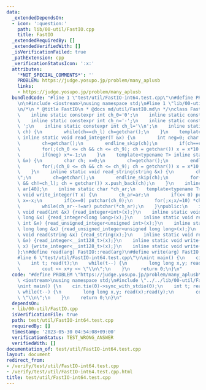 ```yaml
---
data:
  _extendedDependsOn:
  - icon: ':question:'
    path: lib/00-util/FastIO.cpp
    title: FastIO
  _extendedRequiredBy: []
  _extendedVerifiedWith: []
  _isVerificationFailed: true
  _pathExtension: cpp
  _verificationStatusIcon: ':x:'
  attributes:
    '*NOT_SPECIAL_COMMENTS*': ''
    PROBLEM: https://judge.yosupo.jp/problem/many_aplusb
    links:
    - https://judge.yosupo.jp/problem/many_aplusb
  bundledCode: "#line 1 \"test/util/FastIO-int64.test.cpp\"\n#define PROBLEM \"https://judge.yosupo.jp/problem/many_aplusb\"\
    \n\n#include <iostream>\nusing namespace std;\n#line 1 \"lib/00-util/FastIO.cpp\"\
    \n/*\n * @title FastIO\n * @docs md/util/FastIO.md\n */\nclass FastIO{\nprivate:\n\
    \    inline static constexpr int ch_0='0';\n    inline static constexpr int ch_9='9';\n\
    \    inline static constexpr int ch_n='-';\n    inline static constexpr int ch_s='\
    \ ';\n    inline static constexpr int ch_l='\\n';\n    inline static void endline_skip(char&\
    \ ch) {\n        while(ch==ch_l) ch=getchar();\n    }\n    template<typename T>\
    \ inline static void read_integer(T &x) {\n        int neg=0; char ch; x=0;\n\
    \        ch=getchar();\n        endline_skip(ch);\n        if(ch==ch_n) neg=1,ch=getchar();\n\
    \        for(;(ch_0 <= ch && ch <= ch_9); ch = getchar()) x = x*10 + (ch-ch_0);\n\
    \        if(neg) x*=-1;\n    }\n    template<typename T> inline static void read_unsigned_integer(T\
    \ &x) {\n        char ch; x=0;\n        ch=getchar();\n        endline_skip(ch);\n\
    \        for(;(ch_0 <= ch && ch <= ch_9); ch = getchar()) x = x*10 + (ch-ch_0);\n\
    \    }\n    inline static void read_string(string &x) {\n        char ch; x=\"\
    \";\n        ch=getchar();\n        endline_skip(ch);\n        for(;(ch != ch_s\
    \ && ch!=ch_l); ch = getchar()) x.push_back(ch);\n    }\n    inline static char\
    \ ar[40];\n    inline static char *ch_ar;\n    template<typename T> inline static\
    \ void write_integer(T x) {\n        ch_ar=ar;\n        if(x< 0) putchar(ch_n),\
    \ x=-x;\n        if(x==0) putchar(ch_0);\n        for(;x;x/=10) *ch_ar++=(ch_0+x%10);\n\
    \        while(ch_ar--!=ar) putchar(*ch_ar);\n    }\npublic:\n    inline static\
    \ void read(int &x) {read_integer<int>(x);}\n    inline static void read(long\
    \ long &x) {read_integer<long long>(x);}\n    inline static void read(unsigned\
    \ int &x) {read_unsigned_integer<unsigned int>(x);}\n    inline static void read(unsigned\
    \ long long &x) {read_unsigned_integer<unsigned long long>(x);}\n    inline static\
    \ void read(string &x) {read_string(x);}\n    inline static void read(__int128_t\
    \ &x) {read_integer<__int128_t>(x);}\n    inline static void write(__int128_t\
    \ x) {write_integer<__int128_t>(x);}\n    inline static void write(char x) {putchar(x);}\n\
    };\n#define read(arg) FastIO::read(arg)\n#define write(arg) FastIO::write(arg)\n\
    #line 6 \"test/util/FastIO-int64.test.cpp\"\n\nint main() {\n    cin.tie(0)->sync_with_stdio(0);\n\
    \    int t; read(t);\n    while(t--) {\n        long long x,y; read(x);read(y);\n\
    \        cout << x+y << \"\\n\";\n    }\n    return 0;\n}\n"
  code: "#define PROBLEM \"https://judge.yosupo.jp/problem/many_aplusb\"\n\n#include\
    \ <iostream>\nusing namespace std;\n#include \"../../lib/00-util/FastIO.cpp\"\n\
    \nint main() {\n    cin.tie(0)->sync_with_stdio(0);\n    int t; read(t);\n   \
    \ while(t--) {\n        long long x,y; read(x);read(y);\n        cout << x+y <<\
    \ \"\\n\";\n    }\n    return 0;\n}\n"
  dependsOn:
  - lib/00-util/FastIO.cpp
  isVerificationFile: true
  path: test/util/FastIO-int64.test.cpp
  requiredBy: []
  timestamp: '2023-05-30 04:54:08+09:00'
  verificationStatus: TEST_WRONG_ANSWER
  verifiedWith: []
documentation_of: test/util/FastIO-int64.test.cpp
layout: document
redirect_from:
- /verify/test/util/FastIO-int64.test.cpp
- /verify/test/util/FastIO-int64.test.cpp.html
title: test/util/FastIO-int64.test.cpp
---
```

